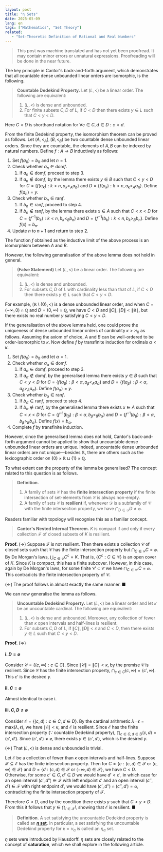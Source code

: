 ```yaml
---
layout: post
title: "η Sets"
date: 2025-05-09
lang: en
tags: ["Mathematics", "Set Theory"]
related:
   - "Set-Theoretic Definition of Rational and Real Numbers"
---
```


> This post was machine translated and has not yet been proofread. It may contain minor errors or unnatural expressions. Proofreading will be done in the near future.

The key principle in Cantor's back-and-forth argument, which demonstrates that all countable dense unbounded linear orders are isomorphic, is the following.

> **Countable Dedekind Property.** Let $(L, <)$ be a linear order. The following are equivalent:
>
> 1. $(L, <)$ is dense and unbounded.
> 2. For finite subsets $C, D$ of $L$, if $C < D$ then there exists $y \in L$ such that $C < y < D$.

Here $C < D$ is shorthand notation for $\forall c \in C, d \in D : c < d$.

From the finite Dedekind property, the isomorphism theorem can be proved as follows. Let $(A, <_A), (B, <_B)$ be two countable dense unbounded linear orders. Since they are countable, the elements of $A, B$ can be indexed by natural numbers. Define $f: A \to B$ inductively as follows:

1. Set $f(a_0) = b_0$ and let $n = 1$.
2. Check whether $a_n \in \mathrm{dom} f$.
    1. If $a_n \in \mathrm{dom} f$, proceed to step 3.
    2. If $a_n \notin \mathrm{dom} f$, by the lemma there exists $y \in B$ such that $C < y < D$ for $C = \lbrace f(a_k) : k < n, a_k <_A a_n \rbrace$ and $D = \lbrace f(a_k) : k < n, a_k >_A a_n \rbrace$. Define $f(a_n) = y$.
3. Check whether $b_n \in \mathrm{ran} f$.
    1. If $b_n \in \mathrm{ran} f$, proceed to step 4.
    2. If $b_n \notin \mathrm{ran} f$, by the lemma there exists $x \in A$ such that $C < x < D$ for $C = \lbrace f^{-1}(b_k) : k < n, b_k <_B b_n \rbrace$ and $D = \lbrace f^{-1}(b_k) : k < n, b_k >_B b_n \rbrace$. Define $f(x) = b_n$.
4. Update $n$ to $n + 1$ and return to step 2.

The function $f$ obtained as the inductive limit of the above process is an isomorphism between $A$ and $B$.

However, the following generalisation of the above lemma does not hold in general.

> **(False Statement)** Let $(L, <)$ be a linear order. The following are equivalent:
>
> 1. $(L, <)$ is dense and unbounded.
> 2. For subsets $C, D$ of $L$ with cardinality less than that of $L$, if $C < D$ then there exists $y \in L$ such that $C < y < D$.

For example, $(\mathbb{R} \setminus \lbrace 0 \rbrace, <)$ is a dense unbounded linear order, and when $C = (-\infty, 0) \cap \mathbb{Q}$ and $D = (0, \infty) \cap \mathbb{Q}$, we have $C < D$ and $\|C\|, \|D\| < \|\mathbb{R}\|$, but there exists no real number $y$ satisfying $C < y < D$.

If the generalisation of the above lemma held, one could prove the uniqueness of dense unbounded linear orders of cardinality $\kappa > \aleph_0$ as follows. Assuming the axiom of choice, $A$ and $B$ can be well-ordered to be order-isomorphic to $\kappa$. Now define $f$ by transfinite induction for ordinals $\alpha < \kappa$.

1. Set $f(a_0) = b_0$ and let $\alpha = 1$.
2. Check whether $a_\alpha \in \mathrm{dom} f$.
    1. If $a_\alpha \in \mathrm{dom} f$, proceed to step 3.
    2. If $a_\alpha \notin \mathrm{dom} f$, by the generalised lemma there exists $y \in B$ such that $C < y < D$ for $C = \lbrace f(a_\beta) : \beta < \alpha, a_\beta <_A a_\alpha \rbrace$ and $D = \lbrace f(a_\beta) : \beta < \alpha, a_\beta >_A a_\alpha \rbrace$. Define $f(a_\alpha) = y$.
3. Check whether $b_\alpha \in \mathrm{ran} f$.
    1. If $b_\alpha \in \mathrm{ran} f$, proceed to step 4.
    2. If $b_\alpha \notin \mathrm{ran} f$, by the generalised lemma there exists $x \in A$ such that $C < x < D$ for $C = \lbrace f^{-1}(b_\beta) : \beta < \alpha, b_\beta <_B b_\alpha \rbrace$ and $D = \lbrace f^{-1}(b_\beta) : \beta < \alpha, b_\beta >_B b_\alpha \rbrace$. Define $f(x) = b_\alpha$.
4. Complete $f$ by transfinite induction.

However, since the generalised lemma does not hold, Cantor's back-and-forth argument cannot be applied to show that uncountable dense unbounded linear orders are unique. Indeed, uncountable dense unbounded linear orders are not unique—besides $\mathbb{R}$, there are others such as the lexicographic order on $\lbrace 0\rbrace \times \mathbb{R} \sqcup \lbrace 1\rbrace \times \mathbb{Q}$.

To what extent can the property of the lemma be generalised? The concept related to this question is as follows.

> **Definition.**
>
> 1. A family of sets $\mathcal{C}$ has the **finite intersection property** if the finite intersection of set-elements from $\mathcal{C}$ is always non-empty.
> 2. A family of sets $\mathcal{C}$ is **resilient** if, whenever $\mathcal{D}$ is a subfamily of $\mathcal{C}$ with the finite intersection property, we have $\bigcap_{D \in \mathcal{D}} D \neq \varnothing$.

Readers familiar with topology will recognise this as a familiar concept.

> **Cantor's Nested Interval Theorem.** $K$ is compact if and only if every collection $\mathcal{F}$ of closed subsets of $K$ is resilient.

**Proof.** $(\Rightarrow)$ Suppose $\mathcal{F}$ is not resilient. Then there exists a collection $\mathcal{C}$ of closed sets such that $\mathcal{C}$ has the finite intersection property but $\bigcap_{C \in \mathcal{C}} C = \varnothing$. By De Morgan's laws, $\bigcup_{C \in \mathcal{C}} C^c = K$. That is, $\lbrace C^c : C \in \mathcal{C} \rbrace$ is an open cover of $K$. Since $K$ is compact, this has a finite subcover. However, in this case, again by De Morgan's laws, for some finite $\mathcal{C}' \subset \mathcal{C}$ we have $\bigcap_{C \in \mathcal{C}'} C = \varnothing$. This contradicts the finite intersection property of $\mathcal{C}$.

$(\Leftarrow)$ The proof follows in almost exactly the same manner. ■

We can now generalise the lemma as follows.

> **Uncountable Dedekind Property.** Let $(L, <)$ be a linear order and let $\kappa$ be an uncountable cardinal. The following are equivalent:
>
> 1. $(L, <)$ is dense and unbounded. Moreover, any collection of fewer than $\kappa$ open intervals and half-lines is resilient.
> 2. For subsets $C, D$ of $L$, if $\|C\|, \|D\| < \kappa$ and $C < D$, then there exists $y \in L$ such that $C < y < D$.

**Proof.** $(\Rightarrow)$

#### i. $D = \varnothing$

Consider $\mathcal{C} = \lbrace (c, \infty) : c \in C \rbrace$. Since $\|\mathcal{C}\| = \|C\| < \kappa$, by the premise $\mathcal{C}$ is resilient. Since $\mathcal{C}$ has the finite intersection property, $\bigcap_{c \in C} (c, \infty) = (c', \infty)$. This $c'$ is the desired $y$.

#### ii. $C = \varnothing$

Almost identical to case i.

#### iii. $C, D \neq \varnothing$

Consider $\mathcal{E} = \lbrace (c, d) : c \in C, d \in D \rbrace$. By the cardinal arithmetic $\lambda \cdot \epsilon = \mathrm{max}(\lambda, \epsilon)$, we have $\|\mathcal{E}\| < \kappa$, and $\mathcal{E}$ is resilient. Since $\mathcal{E}$ has the finite intersection property ($\because$ countable Dedekind property), $\bigcap_{c \in C, d \in D} (c, d) = (c', d')$. Since $(c', d') \neq \varnothing$, there exists $y \in (c', d')$, which is the desired $y$.

$(\Leftarrow)$ That $(L, <)$ is dense and unbounded is trivial.

Let $\mathcal{E}$ be a collection of fewer than $\kappa$ open intervals and half-lines. Suppose $\mathcal{F} \subseteq \mathcal{E}$ has the finite intersection property. Then for $C = \lbrace c : (c, d) \in \mathcal{F} \text{ or } (c, \infty) \in \mathcal{F} \rbrace$ and $D = \lbrace d : (c, d) \in \mathcal{F} \text{ or } (-\infty, d) \in \mathcal{F}\rbrace$, we have $C < D$. Otherwise, for some $c' \in C, d' \in D$ we would have $d' < c'$, in which case for an open interval $(c', d'') \in \mathcal{F}$ with left endpoint $c'$ and an open interval $(c'', d') \in \mathcal{F}$ with right endpoint $d'$, we would have $(c', d'') \cap (c'', d') = \varnothing$, contradicting the finite intersection property of $\mathcal{F}$.

Therefore $C < D$, and by the condition there exists $y$ such that $C < y < D$. From this it follows that $y \in \bigcap_{I \in \mathcal{F}} I$, showing that $\mathcal{E}$ is resilient. ■

> **Definition.** A set satisfying the uncountable Dedekind property is called an [**$\eta$ set**](https://en.wikipedia.org/wiki/Η_set). In particular, a set satisfying the uncountable Dedekind property for $\kappa = \aleph_\alpha$ is called an $\eta_\alpha$ set.

$\eta$ sets were introduced by Hausdorff. $\eta$ sets are closely related to the concept of **saturation**, which we shall explore in the following article.
